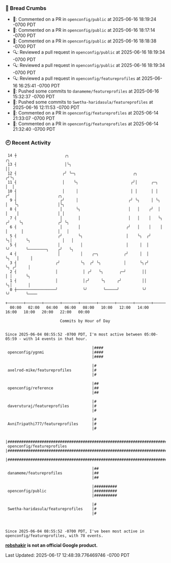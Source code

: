 ### 🍞 Bread Crumbs

 * 💬: Commented on a PR in  `openconfig/public` at 2025-06-16 18:19:24 -0700 PDT
 * 💬: Commented on a PR in  `openconfig/public` at 2025-06-16 18:17:14 -0700 PDT
 * 💬: Commented on a PR in  `openconfig/public` at 2025-06-16 18:18:38 -0700 PDT
 * 🔍: Reviewed a pull request in  `openconfig/public` at 2025-06-16 18:19:34 -0700 PDT
 * 🔍: Reviewed a pull request in  `openconfig/public` at 2025-06-16 18:19:34 -0700 PDT
 * 🔍: Reviewed a pull request in  `openconfig/featureprofiles` at 2025-06-16 16:25:41 -0700 PDT
 * 🚢: Pushed some commits to `danameme/featureprofiles` at 2025-06-16 15:32:37 -0700 PDT
 * 🚢: Pushed some commits to `Swetha-haridasula/featureprofiles` at 2025-06-16 12:11:53 -0700 PDT
 * 💬: Commented on a PR in  `openconfig/featureprofiles` at 2025-06-14 21:33:07 -0700 PDT
 * 💬: Commented on a PR in  `openconfig/featureprofiles` at 2025-06-14 21:32:40 -0700 PDT

### 🕘 Recent Activity
```
 14 ┼                     ╭╮                                             ╭╮
 13 ┤                     │╰╮                                            ││
 12 ┤                    ╭╯ ╰─╮                         ╭╮              ╭╯╰╮
 11 ┤                    │    ╰╮                       ╭╯│      ╭─╮     │  │
 10 ┤                    │     │                       │ │      │ │    ╭╯  │                  ╭╮
  9 ┤                   ╭╯     │                      ╭╯ ╰╮     │ ╰╮   │   ╰╮                 │╰╮
  8 ┤                   │      ╰╮                     │   │    ╭╯  │   │    │                 │ │
  7 ┤                   │       │                     │   │    │   ╰╮ ╭╯    ╰╮               ╭╯ ╰╮
  6 ┤                   │       │                    ╭╯   │    │    │ │      │               │   │
  5 ┤                  ╭╯       ╰╮                   │    ╰╮  ╭╯    ╰╮│      ╰╮              │   │
  5 ┤                  │         │                   │     │  │      ╰╯       ╰────────╮    ╭╯   ╰╮
  4 ┤                  │         │    ╭─╮           ╭╯     │  │                        ╰╮   │     │
  3 ┤                 ╭╯         ╰╮  ╭╯ ╰╮          │      ╰╮╭╯                         ╰╮ ╭╯     │
  2 ┤                 │           │ ╭╯   ╰╮       ╭─╯       ││                           │ │      ╰╮
  1 ┤                 │           │╭╯     ╰╮     ╭╯         ││                           ╰╮│       │
  0 ┼─────────────────╯           ╰╯       ╰─────╯          ╰╯                            ╰╯       ╰────
    +───────+───────+───────+───────+───────+───────+───────+───────+───────+───────+───────+───────+────
  00:00   02:00   04:00   06:00   08:00   10:00   12:00   14:00   16:00   18:00   20:00   22:00   00:00   

						Commits by Hour of Day


Since 2025-06-04 08:55:52 -0700 PDT, I'm most active between 05:00-05:59 - with 14 events in that hour.

```



```
                                      |####
 openconfig/ygnmi                     |####
                                      |####

                                      |#
 axelrod-mike/featureprofiles         |#
                                      |#

                                      |##
 openconfig/reference                 |##
                                      |##

                                      |#
 daveruturaj/featureprofiles          |#
                                      |#

                                      |#
 AvniTripathi777/featureprofiles      |#
                                      |#

                                      |##############################################################################
 openconfig/featureprofiles           |##############################################################################
                                      |##############################################################################

                                      |##
 danameme/featureprofiles             |##
                                      |##

                                      |##########
 openconfig/public                    |##########
                                      |##########

                                      |#
 Swetha-haridasula/featureprofiles    |#
                                      |#



Since 2025-06-04 08:55:52 -0700 PDT, I've been most active in openconfig/featureprofiles, with 78 events.

```
**[robshakir](mailto:robjs@google.com) is not an official Google product.**  


Last Updated: 2025-06-17 12:48:39.776469746 -0700 PDT
